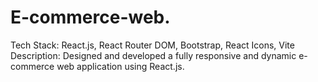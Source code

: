 # E-commerce-web.
Tech Stack: React.js, React Router DOM, Bootstrap, React Icons, Vite  Description:  Designed and developed a fully responsive and dynamic e-commerce web application using React.js. 
